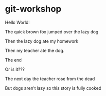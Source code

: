 # git-workshop

Hello World!

The quick brown fox
jumped over the
lazy dog


Then the lazy dog
ate my homework

Then my teacher ate the dog. 

The end

Or is it???

The next day the teacher rose from the dead

But dogs aren't lazy so this story is fully cooked
